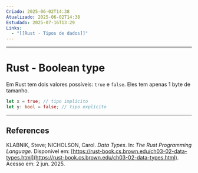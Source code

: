 ```yaml
---
Criado: 2025-06-02T14:38
Atualizado: 2025-06-02T14:38
Estudado: 2025-07-16T13:29
Links:
  - "[[Rust - Tipos de dados]]"
---
```

---
# Rust - Boolean type

Em Rust tem dois valores possíveis: `true` e `false`. Eles tem apenas 1 byte de tamanho.

```rust
let x = true; // tipo implícito
let y: bool = false; // tipo explícito
```

---
## References

KLABNIK, Steve; NICHOLSON, Carol. _Data Types_. In: _The Rust Programming Language_. Disponível em: [https://rust-book.cs.brown.edu/ch03-02-data-types.html](https://rust-book.cs.brown.edu/ch03-02-data-types.html). Acesso em: 2 jun. 2025.